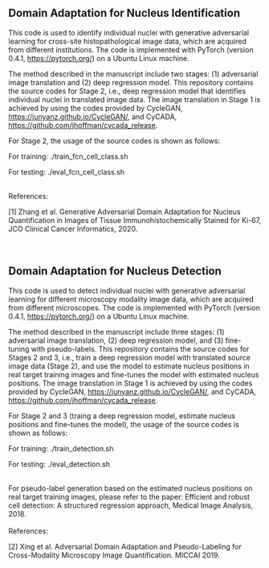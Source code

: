 ## Domain Adaptation for Nucleus Identification

This code is used to identify individual nuclei with generative adversarial learning for cross-site histopathological image data, which are acquired from different institutions. The code is implemented with PyTorch (version 0.4.1, https://pytorch.org/) on a Ubuntu Linux machine. 

The method described in the manuscript include two stages: (1) adversarial image translation and (2) deep regression model. This repository contains the source codes for Stage 2, i.e., deep regression model that identifies individual nuclei in translated image data. The image translation in Stage 1 is achieved by using the codes provided by CycleGAN, https://junyanz.github.io/CycleGAN/, and CyCADA, https://github.com/jhoffman/cycada_release.

For Stage 2, the usage of the source codes is shown as follows:

For training: ./train_fcn_cell_class.sh 

For testing: ./eval_fcn_cell_class.sh

<br />
References:

[1] Zhang et al. Generative Adversarial Domain Adaptation for Nucleus Quantification in Images of Tissue Immunohistochemically Stained for Ki-67, JCO Clinical Cancer Informatics, 2020.<br/><br/><br/>


## Domain Adaptation for Nucleus Detection

This code is used to detect individual nuclei with generative adversarial learning for different microscopy modality image data, which are acquired from different microscopes. The code is implemented with PyTorch (version 0.4.1, https://pytorch.org/) on a Ubuntu Linux machine. 

The method described in the manuscript include three stages: (1) adversarial image translation, (2) deep regression model, and (3) fine-tuning with pseudo-labels. This repository contains the source codes for Stages 2 and 3, i.e., train a deep regression model with translated source image data (Stage 2), and use the model to estimate nucleus positions in real target training images and fine-tunes the model with estimated nucleus positions. The image translation in Stage 1 is achieved by using the codes provided by CycleGAN, https://junyanz.github.io/CycleGAN/, and CyCADA, https://github.com/jhoffman/cycada_release.

For Stage 2 and 3 (traing a deep regression model, estimate nucleus positions and fine-tunes the model), the usage of the source codes is shown as follows:

For training: ./train_detection.sh 

For testing: ./eval_detection.sh

<br />
For pseudo-label generation based on the estimated nucleus positions on real target training images, please refer to the paper: Efficient and robust cell detection: A structured regression approach, Medical Image Analysis, 2018. <br /> 

<br /> 
References:

[2] Xing et al. Adversarial Domain Adaptation and Pseudo-Labeling for Cross-Modality Microscopy Image Quantification. MICCAI 2019.
